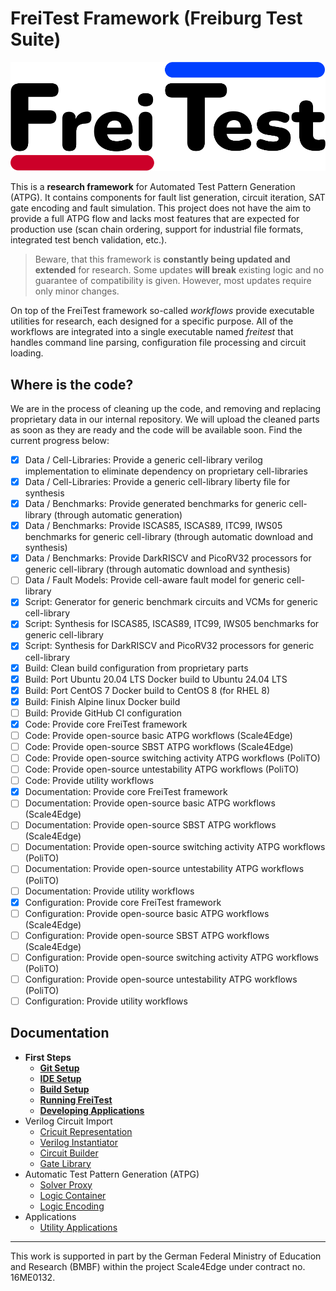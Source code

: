 # FreiTest Framework (Freiburg Test Suite)

![FreiTest Logo](logo.png)

This is a **research framework** for Automated Test Pattern Generation (ATPG).
It contains components for fault list generation, circuit iteration, SAT gate encoding and fault simulation.
This project does not have the aim to provide a full ATPG flow and lacks most features that are expected for production use (scan chain ordering, support for industrial file formats, integrated test bench validation, etc.).

> Beware, that this framework is **constantly being updated and extended** for research.
> Some updates **will break** existing logic and no guarantee of compatibility is given.
> However, most updates require only minor changes.

On top of the FreiTest framework so-called _workflows_ provide executable utilities for research, each designed for a specific purpose.
All of the workflows are integrated into a single executable named _freitest_ that handles command line parsing, configuration file processing and circuit loading.

## Where is the code?

We are in the process of cleaning up the code, and removing and replacing proprietary data in our internal repository.
We will upload the cleaned parts as soon as they are ready and the code will be available soon.
Find the current progress below:

- [X] Data / Cell-Libraries: Provide a generic cell-library verilog implementation to eliminate dependency on proprietary cell-libraries
- [X] Data / Cell-Libraries: Provide a generic cell-library liberty file for synthesis
- [X] Data / Benchmarks: Provide generated benchmarks for generic cell-library (through automatic generation)
- [X] Data / Benchmarks: Provide ISCAS85, ISCAS89, ITC99, IWS05 benchmarks for generic cell-library (through automatic download and synthesis)
- [X] Data / Benchmarks: Provide DarkRISCV and PicoRV32 processors for generic cell-library (through automatic download and synthesis)
- [ ] Data / Fault Models: Provide cell-aware fault model for generic cell-library
- [X] Script: Generator for generic benchmark circuits and VCMs for generic cell-library
- [X] Script: Synthesis for ISCAS85, ISCAS89, ITC99, IWS05 benchmarks for generic cell-library
- [X] Script: Synthesis for DarkRISCV and PicoRV32 processors for generic cell-library
- [X] Build: Clean build configuration from proprietary parts
- [X] Build: Port Ubuntu 20.04 LTS Docker build to Ubuntu 24.04 LTS
- [X] Build: Port CentOS 7 Docker build to CentOS 8 (for RHEL 8)
- [X] Build: Finish Alpine linux Docker build
- [ ] Build: Provide GitHub CI configuration
- [X] Code: Provide core FreiTest framework
- [ ] Code: Provide open-source basic ATPG workflows (Scale4Edge)
- [ ] Code: Provide open-source SBST ATPG workflows (Scale4Edge)
- [ ] Code: Provide open-source switching activity ATPG workflows (PoliTO)
- [ ] Code: Provide open-source untestability ATPG workflows (PoliTO)
- [ ] Code: Provide utility workflows
- [X] Documentation: Provide core FreiTest framework
- [ ] Documentation: Provide open-source basic ATPG workflows (Scale4Edge)
- [ ] Documentation: Provide open-source SBST ATPG workflows (Scale4Edge)
- [ ] Documentation: Provide open-source switching activity ATPG workflows (PoliTO)
- [ ] Documentation: Provide open-source untestability ATPG workflows (PoliTO)
- [ ] Documentation: Provide utility workflows
- [X] Configuration: Provide core FreiTest framework
- [ ] Configuration: Provide open-source basic ATPG workflows (Scale4Edge)
- [ ] Configuration: Provide open-source SBST ATPG workflows (Scale4Edge)
- [ ] Configuration: Provide open-source switching activity ATPG workflows (PoliTO)
- [ ] Configuration: Provide open-source untestability ATPG workflows (PoliTO)
- [ ] Configuration: Provide utility workflows

## Documentation

- **First Steps**
  - [**Git Setup**](documentation/framework/first_steps/1_GitSetup.md)
  - [**IDE Setup**](documentation/framework/first_steps/2_IdeSetup.md)
  - [**Build Setup**](documentation/framework/first_steps/3_BuildSetup.md)
  - [**Running FreiTest**](documentation/framework/first_steps/4_RunningFreiTest.md)
  - [**Developing Applications**](documentation/framework/first_steps/5_DevelopingApplication.md)
- Verilog Circuit Import
  - [Cricuit Representation](documentation/framework/circuit/1_CircuitRepresentation.md)
  - [Verilog Instantiator](documentation/framework/circuit/2_VerilogInstantiator.md)
  - [Circuit Builder](documentation/framework/circuit/3_CircuitBuilder.md)
  - [Gate Library](documentation/framework/circuit/4_GateLibrary.md)
- Automatic Test Pattern Generation (ATPG)
  - [Solver Proxy](documentation/framework/tpg/1_SolverProxy.md)
  - [Logic Container](documentation/framework/tpg/2_LogicContainer.md)
  - [Logic Encoding](documentation/framework/tpg/3_LogicEncoding.md)
- Applications
  - [Utility Applications](documentation/applications/1_Utility.md)


---

This work is supported in part by the German Federal Ministry of Education and Research (BMBF) within the project Scale4Edge under contract no. 16ME0132.
